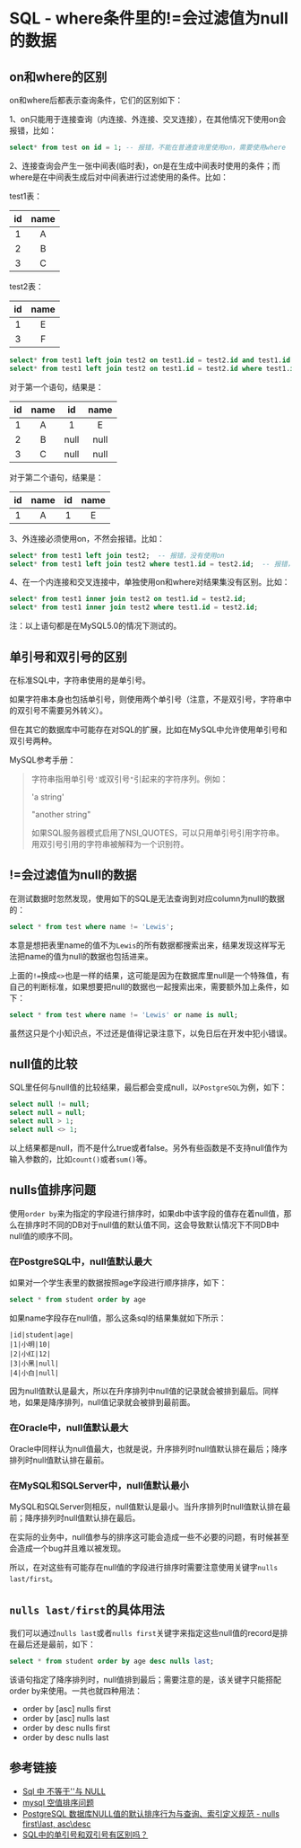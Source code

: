 # SQL - where条件里的!=会过滤值为null的数据

## on和where的区别

on和where后都表示查询条件，它们的区别如下：

1、on只能用于连接查询（内连接、外连接、交叉连接），在其他情况下使用on会报错，比如：

```sql
select* from test on id = 1; -- 报错，不能在普通查询里使用on，需要使用where
```

2、连接查询会产生一张中间表(临时表)，on是在生成中间表时使用的条件；而where是在中间表生成后对中间表进行过滤使用的条件。比如：
<!--more-->

test1表：

|id|name|
|:-:|:-:|
|1|A|
|2|B|
|3|C|

test2表：

|id|name|
|:-:|:-:|
|1|E|
|3|F|

```sql
select* from test1 left join test2 on test1.id = test2.id and test1.id = 1;
select* from test1 left join test2 on test1.id = test2.id where test1.id = 1;
```

对于第一个语句，结果是：

|id|name|id|name|
|:-:|:-:|:-:|:-:|
|1|A|1|E|
|2|B|null|null|
|3|C|null|null|

对于第二个语句，结果是：

|id|name|id|name|
|:-:|:-:|:-:|:-:|
|1|A|1|E|

3、外连接必须使用on，不然会报错。比如：

```sql
select* from test1 left join test2;  -- 报错，没有使用on
select* from test1 left join test2 where test1.id = test2.id;  -- 报错，没有使用on
```

4、在一个内连接和交叉连接中，单独使用on和where对结果集没有区别。比如：

```sql
select* from test1 inner join test2 on test1.id = test2.id;
select* from test1 inner join test2 where test1.id = test2.id;
```

注：以上语句都是在MySQL5.0的情况下测试的。

## 单引号和双引号的区别

在标准SQL中，字符串使用的是单引号。

如果字符串本身也包括单引号，则使用两个单引号（注意，不是双引号，字符串中的双引号不需要另外转义）。

但在其它的数据库中可能存在对SQL的扩展，比如在MySQL中允许使用单引号和双引号两种。

MySQL参考手册：

>字符串指用单引号`'`或双引号`"`引起来的字符序列。例如：
>
>'a string'
>
>"another string"
>
>如果SQL服务器模式启用了NSI_QUOTES，可以只用单引号引用字符串。用双引号引用的字符串被解释为一个识别符。

## !=会过滤值为null的数据

在测试数据时忽然发现，使用如下的SQL是无法查询到对应column为null的数据的：

```sql
select * from test where name != 'Lewis';
```

本意是想把表里name的值不为`Lewis`的所有数据都搜索出来，结果发现这样写无法把name的值为null的数据也包括进来。

上面的`!=`换成`<>`也是一样的结果，这可能是因为在数据库里null是一个特殊值，有自己的判断标准，如果想要把null的数据也一起搜索出来，需要额外加上条件，如下：
```sql
select * from test where name != 'Lewis' or name is null;
```

虽然这只是个小知识点，不过还是值得记录注意下，以免日后在开发中犯小错误。

## null值的比较

SQL里任何与null值的比较结果，最后都会变成null，以`PostgreSQL`为例，如下：

```sql
select null != null;
select null = null;
select null > 1;
select null <> 1;
```

以上结果都是null，而不是什么true或者false。另外有些函数是不支持null值作为输入参数的，比如`count()`或者`sum()`等。

## nulls值排序问题

使用`order by`来为指定的字段进行排序时，如果db中该字段的值存在着null值，那么在排序时不同的DB对于null值的默认值不同，这会导致默认情况下不同DB中null值的顺序不同。

### 在PostgreSQL中，null值默认最大

如果对一个学生表里的数据按照age字段进行顺序排序，如下：

```sql
select * from student order by age
```

如果name字段存在null值，那么这条sql的结果集就如下所示：

```
|id|student|age|
|1|小明|10|
|2|小红|12|
|3|小黑|null|
|4|小白|null|
```

因为null值默认是最大，所以在升序排列中null值的记录就会被排到最后。同样地，如果是降序排列，null值记录就会被排到最前面。

### 在Oracle中，null值默认最大

Oracle中同样认为null值最大，也就是说，升序排列时null值默认排在最后；降序排列时null值默认排在最前。

### 在MySQL和SQLServer中，null值默认最小

MySQL和SQLServer则相反，null值默认是最小。当升序排列时null值默认排在最前；降序排列时null值默认排在最后。

在实际的业务中，null值参与的排序这可能会造成一些不必要的问题，有时候甚至会造成一个bug并且难以被发现。

所以，在对这些有可能存在null值的字段进行排序时需要注意使用关键字`nulls last/first`。

## `nulls last/first`的具体用法

我们可以通过`nulls last`或者`nulls first`关键字来指定这些null值的record是排在最后还是最前，如下：

```sql
select * from student order by age desc nulls last;
```

该语句指定了降序排列时，null值排到最后；需要注意的是，该关键字只能搭配order by来使用。一共也就四种用法：

* order by [asc] nulls first
* order by [asc] nulls last
* order by desc nulls first
* order by desc nulls last

## 参考链接

* [Sql 中 不等于''与 NULL](https://blog.csdn.net/qq_36260310/article/details/79697408)
* [mysql 空值排序问题](http://jichangxucode.blog.163.com/blog/static/207713391201352424135186/)
* [PostgreSQL 数据库NULL值的默认排序行为与查询、索引定义规范 - nulls first\last, asc\desc](https://yq.aliyun.com/articles/241219)
* [SQL中的单引号和双引号有区别吗？](https://segmentfault.com/q/1010000000236690)